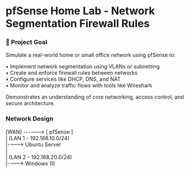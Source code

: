 # pfSense Home Lab - Network Segmentation Firewall Rules

### 🎯 Project Goal
Simulate a real-world home or small office network using pfSense to:

• Implement network segmentation using VLANs or subnetting                                                                                                                                                                                         
• Create and enforce firewall rules between networks                                                                                                                                                   
• Configure services like DHCP, DNS, and NAT                                                                                                                                                   
• Monitor and analyze traffic flows with tools like Wireshark                                                                                                                                                   

Demonstrates an understanding of core networking, access control, and secure architecture.                                                                                                                                                   
                                                                                                                                                   
### Network Design                                                                                                                                                   
[WAN] ------> [ pfSense ]                                                                                                                                                   
                 | (LAN 1 - 192.168.10.0/24)                                                                                                                                                   
                 |----> Ubuntu Server                                                                                                                                                   
                 |                                                                                                                                                   
                 | (LAN 2 - 192.168.20.0/24)                                                                                                                                                   
                 |----> Windows 10                                                                                                                                                   
